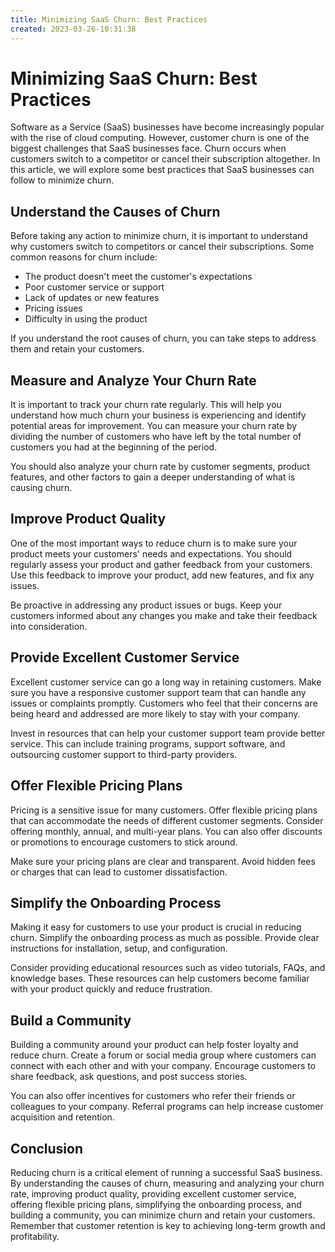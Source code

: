 ```yaml
---
title: Minimizing SaaS Churn: Best Practices
created: 2023-03-26-10:31:38
---
```


# Minimizing SaaS Churn: Best Practices

Software as a Service (SaaS) businesses have become increasingly popular with the rise of cloud computing. However, customer churn is one of the biggest challenges that SaaS businesses face. Churn occurs when customers switch to a competitor or cancel their subscription altogether. In this article, we will explore some best practices that SaaS businesses can follow to minimize churn.

## Understand the Causes of Churn

Before taking any action to minimize churn, it is important to understand why customers switch to competitors or cancel their subscriptions. Some common reasons for churn include:

- The product doesn't meet the customer's expectations
- Poor customer service or support
- Lack of updates or new features
- Pricing issues
- Difficulty in using the product

If you understand the root causes of churn, you can take steps to address them and retain your customers.

## Measure and Analyze Your Churn Rate

It is important to track your churn rate regularly. This will help you understand how much churn your business is experiencing and identify potential areas for improvement. You can measure your churn rate by dividing the number of customers who have left by the total number of customers you had at the beginning of the period.

You should also analyze your churn rate by customer segments, product features, and other factors to gain a deeper understanding of what is causing churn.

## Improve Product Quality

One of the most important ways to reduce churn is to make sure your product meets your customers' needs and expectations. You should regularly assess your product and gather feedback from your customers. Use this feedback to improve your product, add new features, and fix any issues.

Be proactive in addressing any product issues or bugs. Keep your customers informed about any changes you make and take their feedback into consideration.

## Provide Excellent Customer Service

Excellent customer service can go a long way in retaining customers. Make sure you have a responsive customer support team that can handle any issues or complaints promptly. Customers who feel that their concerns are being heard and addressed are more likely to stay with your company.

Invest in resources that can help your customer support team provide better service. This can include training programs, support software, and outsourcing customer support to third-party providers.

## Offer Flexible Pricing Plans

Pricing is a sensitive issue for many customers. Offer flexible pricing plans that can accommodate the needs of different customer segments. Consider offering monthly, annual, and multi-year plans. You can also offer discounts or promotions to encourage customers to stick around.

Make sure your pricing plans are clear and transparent. Avoid hidden fees or charges that can lead to customer dissatisfaction.

## Simplify the Onboarding Process

Making it easy for customers to use your product is crucial in reducing churn. Simplify the onboarding process as much as possible. Provide clear instructions for installation, setup, and configuration.

Consider providing educational resources such as video tutorials, FAQs, and knowledge bases. These resources can help customers become familiar with your product quickly and reduce frustration.

## Build a Community

Building a community around your product can help foster loyalty and reduce churn. Create a forum or social media group where customers can connect with each other and with your company. Encourage customers to share feedback, ask questions, and post success stories.

You can also offer incentives for customers who refer their friends or colleagues to your company. Referral programs can help increase customer acquisition and retention.

## Conclusion

Reducing churn is a critical element of running a successful SaaS business. By understanding the causes of churn, measuring and analyzing your churn rate, improving product quality, providing excellent customer service, offering flexible pricing plans, simplifying the onboarding process, and building a community, you can minimize churn and retain your customers. Remember that customer retention is key to achieving long-term growth and profitability.
